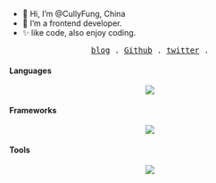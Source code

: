 - 👋 Hi, I’m @CullyFung, China
- 🎨 I’m a frontend developer.
- ✨ like code, also enjoy coding.
<p align="center">
  <samp>
    <a href="https://blog-next-brmgh0q46-cullyfung.vercel.app">blog</a> .
    <a href="https://github.com/cullyfung">Github</a> .
    <a href="https://twitter.com/cully_fung">twitter</a> .
  </samp>
</p>

#### Languages

<p align="center">
  <a href="https://skillicons.dev">
    <img src="https://skillicons.dev/icons?i=html,css,js,ts" />
  </a>
</p>

#### Frameworks 

<p align="center">
  <a href="https://skillicons.dev">
    <img src="https://skillicons.dev/icons?i=react,vue" />
  </a>
</p>

#### Tools

<p align="center">
  <a href="https://skillicons.dev">
    <img src="https://skillicons.dev/icons?i=vscode,git" />
  </a>
</p>
